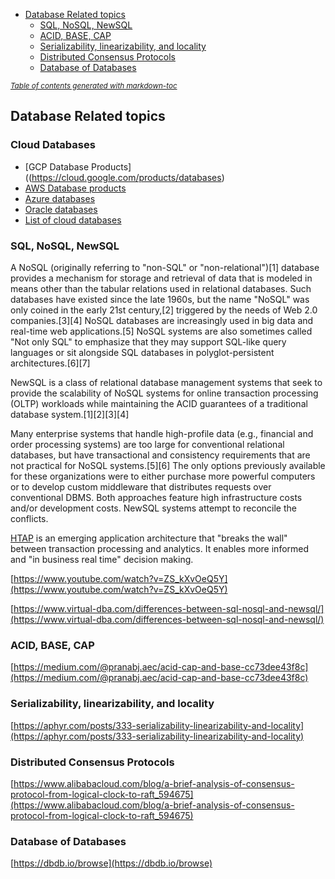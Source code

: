 - [Database Related topics](#database-related-topics)
  * [SQL, NoSQL, NewSQL](#sql--nosql--newsql)
  * [ACID, BASE, CAP](#acid--base--cap)
  * [Serializability, linearizability, and locality](#serializability--linearizability--and-locality)
  * [Distributed Consensus Protocols](#distributed-consensus-protocols)
  * [Database of Databases](#database-of-databases)

<small><i><a href='http://ecotrust-canada.github.io/markdown-toc/'>Table of contents generated with markdown-toc</a></i></small>


## Database Related topics

### Cloud Databases

* [GCP Database Products]((https://cloud.google.com/products/databases)
* [AWS Database products](https://aws.amazon.com/products/databases/) 
* [Azure databases](https://azure.microsoft.com/en-us/product-categories/databases/)
* [Oracle databases](https://www.oracle.com/database/)
* [List of cloud databases](https://en.wikipedia.org/wiki/Cloud_database)

### SQL, NoSQL, NewSQL

A NoSQL (originally referring to "non-SQL" or "non-relational")[1] database provides a mechanism for storage and retrieval of data that is modeled in means other than the tabular relations used in relational databases. Such databases have existed since the late 1960s, but the name "NoSQL" was only coined in the early 21st century,[2] triggered by the needs of Web 2.0 companies.[3][4] NoSQL databases are increasingly used in big data and real-time web applications.[5] NoSQL systems are also sometimes called "Not only SQL" to emphasize that they may support SQL-like query languages or sit alongside SQL databases in polyglot-persistent architectures.[6][7]

NewSQL is a class of relational database management systems that seek to provide the scalability of NoSQL systems for online transaction processing (OLTP) workloads while maintaining the ACID guarantees of a traditional database system.[1][2][3][4]

Many enterprise systems that handle high-profile data (e.g., financial and order processing systems) are too large for conventional relational databases, but have transactional and consistency requirements that are not practical for NoSQL systems.[5][6] The only options previously available for these organizations were to either purchase more powerful computers or to develop custom middleware that distributes requests over conventional DBMS. Both approaches feature high infrastructure costs and/or development costs. NewSQL systems attempt to reconcile the conflicts.

[HTAP](https://en.wikipedia.org/wiki/Hybrid_transactional/analytical_processing)  is an emerging application architecture that "breaks the wall" between transaction processing and analytics. It enables more informed and "in business real time" decision making.

[https://www.youtube.com/watch?v=ZS_kXvOeQ5Y](https://www.youtube.com/watch?v=ZS_kXvOeQ5Y)

[https://www.virtual-dba.com/differences-between-sql-nosql-and-newsql/](https://www.virtual-dba.com/differences-between-sql-nosql-and-newsql/)


### ACID, BASE, CAP

[https://medium.com/@pranabj.aec/acid-cap-and-base-cc73dee43f8c](https://medium.com/@pranabj.aec/acid-cap-and-base-cc73dee43f8c)


### Serializability, linearizability, and locality

[https://aphyr.com/posts/333-serializability-linearizability-and-locality](https://aphyr.com/posts/333-serializability-linearizability-and-locality)


### Distributed Consensus Protocols

[https://www.alibabacloud.com/blog/a-brief-analysis-of-consensus-protocol-from-logical-clock-to-raft_594675](https://www.alibabacloud.com/blog/a-brief-analysis-of-consensus-protocol-from-logical-clock-to-raft_594675)


### Database of Databases

[https://dbdb.io/browse](https://dbdb.io/browse)

